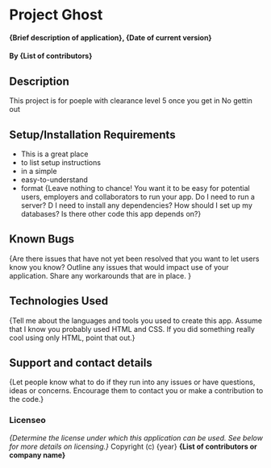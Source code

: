# Project Ghost
#### {Brief description of application}, {Date of current version}
#### By **{List of contributors}**
## Description
This project is for poeple with clearance level 5 once you get in No gettin out 
## Setup/Installation Requirements
* This is a great place
* to list setup instructions
* in a simple
* easy-to-understand
* format
{Leave nothing to chance! You want it to be easy for potential users, employers and collaborators to run your app. Do I need to run a server? D I need to install any dependencies? How should I set up my databases? Is there other code this app depends on?}
## Known Bugs
{Are there issues that have not yet been resolved that you want to let users know you know? Outline any issues that would impact use of your application. Share any workarounds that are in place. }
## Technologies Used
{Tell me about the languages and tools you used to create this app. Assume that I know you probably used HTML and CSS. If you did something really cool using only HTML, point that out.}
## Support and contact details
{Let people know what to do if they run into any issues or have questions, ideas or concerns.  Encourage them to contact you or make a contribution to the code.}
### Licenseo
*{Determine the license under which this application can be used.  See below for more details on licensing.}*
Copyright (c) {year} **{List of contributors or company name}**
  